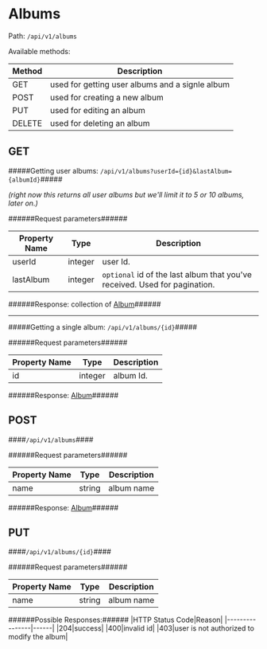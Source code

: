 Albums
=

Path: `/api/v1/albums`  

Available methods:

|Method|Description|
|------|-----------|
|GET|used for getting user albums and a signle album|
|POST|used for creating a new album|
|PUT|used for editing an album|
|DELETE|used for deleting an album|

GET
-
#####Getting user albums: `/api/v1/albums?userId={id}&lastAlbum={albumId}`#####

*(right now this returns all user albums but we'll limit it to 5 or 10 albums, later on.)*

######Request parameters######

|Property Name|Type|Description|
|-------------|----|-----------|
|userId|integer|user Id.|
|lastAlbum|integer|`optional` id of the last album that you've received. Used for pagination.|


######Response: collection of [Album](https://github.com/zazzlife/api-docs/blob/master/objects/album.md)######

-----------------------

#####Getting a single album: `/api/v1/albums/{id}`#####

######Request parameters######

|Property Name|Type|Description|
|-------------|----|-----------|
|id|integer|album Id.|

######Response: [Album](https://github.com/zazzlife/api-docs/blob/master/objects/album.md)######

POST
-
####`/api/v1/albums`####

######Request parameters######

|Property Name|Type|Description|
|-------------|----|-----------|
|name|string|album name|


######Response: [Album](https://github.com/zazzlife/api-docs/blob/master/objects/album.md)######

PUT
-
####`/api/v1/albums/{id}`####

######Request parameters######

|Property Name|Type|Description|
|-------------|----|-----------|
|name|string|album name|

######Possible Responses:######
|HTTP Status Code|Reason|
|----------------|------|
|204|success|
|400|invalid id|
|403|user is not authorized to modify the album|


